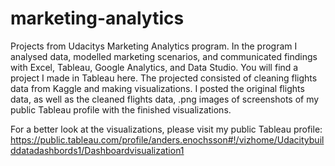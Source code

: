 # marketing-analytics
Projects from Udacitys Marketing Analytics program. 
In the program I analysed data, modelled marketing scenarios, and communicated findings with Excel, Tableau, Google Analytics, and Data Studio. 
You will find a project I made in Tableau here. The projected consisted of cleaning flights data from Kaggle and making visualizations. 
I posted the original flights data, as well as the cleaned flights data, .png images of screenshots of my public Tableau profile with the finished visualizations.  

For a better look at the visualizations, please visit my public Tableau profile: https://public.tableau.com/profile/anders.enochsson#!/vizhome/Udacitybuilddatadashbords1/Dashboardvisualization1
